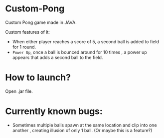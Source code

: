 # Custom-Pong
Custom Pong game made in JAVA.

Custom features of it:  
- When either player reaches a score of 5, a second ball is added to field for 1 round.
- `Power Up`, once a ball is bounced around for 10 times , a power up appears that adds a second ball to the field.

# How to launch?
  Open .jar file.

# Currently known bugs:
- Sometimes multiple balls spawn at the same location and clip into one another , creating illusion of only 1 ball. (Or maybe this is a feature?)



